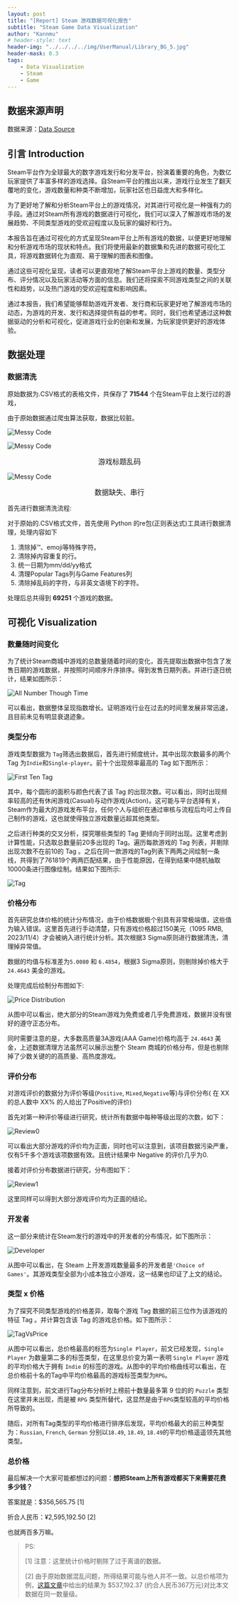 ```yaml
---
layout: post
title: "[Report] Steam 游戏数据可视化报告"
subtitle: "Steam Game Data Visualization"
author: "Kannmu"
# header-style: text
header-img: "../../../../img/UserManual/Library_BG_5.jpg"
header-mask: 0.3
tags:
    - Data Visualization
    - Steam
    - Game
---
```


## 数据来源声明

数据来源：[Data Source](https://www.kaggle.com/datasets/nikatomashvili/steam-games-dataset)

## 引言 Introduction

Steam平台作为全球最大的数字游戏发行和分发平台，扮演着重要的角色，为数亿玩家提供了丰富多样的游戏选择。自Steam平台的推出以来，游戏行业发生了翻天覆地的变化，游戏数量和种类不断增加，玩家社区也日益庞大和多样化。

为了更好地了解和分析Steam平台上的游戏情况，对其进行可视化是一种强有力的手段。通过对Steam所有游戏的数据进行可视化，我们可以深入了解游戏市场的发展趋势、不同类型游戏的受欢迎程度以及玩家的偏好和行为。

本报告旨在通过可视化的方式呈现Steam平台上所有游戏的数据，以便更好地理解和分析游戏市场的现状和特点。我们将使用最新的数据集和先进的数据可视化工具，将游戏数据转化为直观、易于理解的图表和图像。

通过这些可视化呈现，读者可以更直观地了解Steam平台上游戏的数量、类型分布、评分情况以及玩家活动等方面的信息。我们还将探索不同游戏类型之间的关联性和趋势，以及热门游戏的受欢迎程度和影响因素。

通过本报告，我们希望能够帮助游戏开发者、发行商和玩家更好地了解游戏市场的动态，为游戏的开发、发行和选择提供有益的参考。同时，我们也希望通过这种数据驱动的分析和可视化，促进游戏行业的创新和发展，为玩家提供更好的游戏体验。

## 数据处理

### 数据清洗

原始数据为.CSV格式的表格文件，共保存了 **71544** 个在Steam平台上发行过的游戏，

由于原始数据通过爬虫算法获取，数据比较脏。

![Messy Code](../../../../img/SteamData/MessyCode.png)

![Messy Code](../../../../img/SteamData/MessyCode_1.png)

<center><font size = 3> 游戏标题乱码 </font></center>

![Messy Code](../../../../img/SteamData/MessyCode_2.png)

<center><font size = 3> 数据缺失、串行 </font></center>

首先进行数据清洗流程:

对于原始的.CSV格式文件，首先使用 Python 的re包(正则表达式)工具进行数据清理，处理内容如下

1. 清除掉™、emoji等特殊字符。
2. 清除掉内容重复的行。
3. 统一日期为mm/dd/yy格式
4. 清理Popular Tags列与Game Features列
5. 清除掉乱码的字符，与非英文语境下的字符。

处理后总共得到 **69251** 个游戏的数据。

## 可视化 Visualization

### 数量随时间变化

为了统计Steam商城中游戏的总数量随着时间的变化，首先提取出数据中包含了发售日期的游戏数据，并按照时间顺序升序排序。得到发售日期列表。并进行逐日统计，结果如图所示：

![All Number Though Time](../../../../img/SteamData/Numbe-of-games-in-total-through-time.png)

可以看出，数据整体呈现指数增长。证明游戏行业在过去的时间里发展非常迅速，且目前未见有明显衰退迹象。

### 类型分布

游戏类型数据为 ```Tag```筛选出数据后，首先进行频度统计。其中出现次数最多的两个 Tag 为```Indie```和```Single-player```。前十个出现频率最高的 Tag 如下图所示：

![First Ten  Tag](../../../../img/SteamData/First-Ten-Tag-Count.png)

其中，每个圆形的面积与颜色代表了该 Tag 的出现次数。可以看出，同时出现频率较高的还有休闲游戏(Casual)与动作游戏(Action)。这可能与平台选择有关，Steam作为最大的游戏发布平台，任何个人与组织在通过审核与流程后均可上传自己制作的游戏，这也就使得独立游戏数量远超其他类型。

之后进行种类的交叉分析，探究哪些类型的 Tag 更倾向于同时出现。这里考虑到计算性能，只选取总数量前20多出现的 Tag。遍历每款游戏的 Tag 列表，并剔除出现次数不在前10的 Tag 。之后在同一款游戏的Tag列表下两两之间绘制一条线，共得到了761819个两两匹配结果，由于性能原因，在得到结果中随机抽取10000条进行图像绘制。结果如下图所示:

![Tag](../../../../img/SteamData/Tag-Related.png)

### 价格分布

首先研究总体价格的统计分布情况，由于价格数据极个别具有非常极端值，这些值为输入错误。这里首先进行手动清楚，只有游戏价格超过150美元（1095 RMB, 2023/11/4）才会被纳入进行统计分析。其次根据3 Sigma原则进行数据清洗，清理掉异常值。

数据的均值与标准差为```5.0080``` 和 ```6.4854```，根据3 Sigma原则，则剔除掉价格大于 ```24.4643``` 美金的游戏。

处理完成后绘制分布图如下:

![Price Distribution](../../../../img/SteamData/Price-Distribution.png)

从图中可以看出，绝大部分的Steam游戏为免费或者几乎免费游戏，数据并没有很好的遵守正态分布。

同时需要注意的是，大多数高质量3A游戏(AAA Game)价格均高于 ```24.4643``` 美金，上述数据清理方法虽然可以展示出整个 Steam 商城的价格分布，但是也剔除掉了少数关键的的高质量、高热度游戏。

### 评价分布

对游戏评价的数据分为评价等级(```Positive```, ```Mixed```,```Negative```等)与评价分布( 在 XX 的总人数中 XX% 的人给出了Positive的评价)

首先对第一种评价等级进行研究，统计所有数据中每种等级出现的次数，如下：

![Review0](../../../../img/SteamData/Review.png)

可以看出大部分游戏的评价均为正面，同时也可以注意到，该项目数据污染严重，仅有5千多个游戏该项数据有效。且统计结果中 Negative 的评价几乎为0.

接着对评价分布数据进行研究，分布图如下：

![Review1](../../../../img/SteamData/Review_1.png)

这里同样可以得到大部分游戏评价均为正面的结论。

### 开发者

这一部分来统计在Steam发行的游戏中的开发者的分布情况，如下图所示：

![Developer](../../../../img/SteamData/Developer.png)

从图中可以看出，在 Steam 上开发游戏数量最多的开发者是```'Choice of Games'```。其游戏类型全部为小成本独立小游戏，这一结果也印证了上文的结论。

### 类型 x 价格

为了探究不同类型游戏的价格差异，取每个游戏 Tag 数据的前三位作为该游戏的特征 Tag 。并计算包含该 Tag 的游戏总价格。如下图所示：

![TagVsPrice](../../../../img/SteamData/TagVsPrice.png)

从图中可以看出，总价格最高的标签为```Single Player```，前文已经发现，```Single Player``` 为数量第二多的标签类型，在这里总价变为第一表明 ```Single Player``` 游戏的平均价格大于拥有 ```Indie``` 的标签的游戏。从图中的平均价格曲线可以看出，在总价格前十名的Tag中平均价格最高的游戏标签类型为```RPG```。

同样注意到，前文进行Tag分布分析时上榜前十数量最多第 9 位的的 ```Puzzle``` 类型在这里并未出现，而是被 ```RPG``` 类型所替代，这显然是由于```RPG```类型较高的平均价格所导致的。

随后，对所有Tag类型的平均价格进行排序后发现，平均价格最大的前三种类型为：```Russian```, ```French```, ```German``` 分别以```18.49```, ```18.49```, ```18.49```的平均价格遥遥领先其他类型。

### 总价格

最后解决一个大家可能都想过的问题：**想把Steam上所有游戏都买下来需要花费多少钱？**

答案就是：$356,565.75 [1]

折合人民币：¥2,595,192.50 [2]

也就两百多万嘛。

> PS:
>
> [1] 注意：这里统计价格时剔除了过于离谱的数据。
>
> [2] 由于原始数据混乱问题，所得结果可能与他人并不一致。以总价格项为例，[这篇文章](https://zhuanlan.zhihu.com/p/245011556)中给出的结果为 $537,192.37 (约合人民币367万元)对比本文数据在同一数量级。
